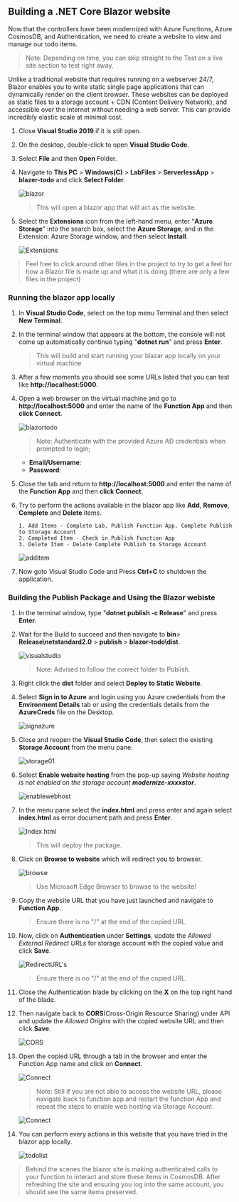 ## Building a .NET Core Blazor website
Now that the controllers have been modernized with Azure Functions, Azure CosmosDB, and Authentication, we need to create a website to view and manage our todo items.

> Note: Depending on time, you can skip straight to the Test on a live site section to test right away.

Unlike a traditional website that requires running on a webserver 24/7, Blazor enables you to write static single page applications that can dynamically render on the client browser. These websites can be deployed as static files to a storage account + CDN (Content Delivery Network), and accessible over the internet without needing a web server. This can provide incredibly elastic scale at minimal cost.

1. Close **Visual Studio 2019** if it is still open.

1. On the desktop, double-click to open **Visual Studio Code**.

1. Select **File** and then **Open** Folder.

1. Navigate to **This PC** > **Windows(C)** > **LabFiles** > **ServerlessApp** > **blazer-todo** and click **Select Folder**.               
   
   ![blazor](images/blazor.png)
   
      > This will open a blazor app that will act as the website.
      
1. Select the **Extensions** icon from the left-hand menu, enter "**Azure Storage**" into the search box, select the **Azure Storage**, and in the Extension: Azure Storage window, and then select **Install**.

   ![Extensions](images/extension.png)
      
  > Feel free to click around other files in the project to try to get a feel for how a Blazor file is made up and what it is doing (there are only a few files in the project)

### Running the blazor app locally

1. In **Visual Studio Code**, select on the top menu Terminal and then select **New Terminal**. 

2. In the terminal window that appears at the bottom, the console will not come up automatically continue typing "**dotnet run**" and press **Enter**.

     > This will build and start running your blazar app locally on your virtual machine
     
3. After a few moments you should see some URLs listed that you can test like **http://<span></span>localhost:5000**. 

4. Open a web browser on the virtual machine and go to **http://<span></span>localhost:5000** and enter the name of the **Function App** and then **click Connect**.

   ![blazortodo](images/blazortodo.png)

   > Note: Authenticate with the provided Azure AD credentials when prompted to login;

      * **Email/Username**: <inject key="AzureAdUserEmail"></inject>
      * **Password**: <inject key="AzureAdUserPassword"></inject>
    
6. Close the tab and return to **http://<span></span>localhost:5000** and enter the name of the **Function App** and then **click Connect**.

7. Try to perform the actions available in the blazor app like **Add**, **Remove**, **Complete** and **Delete** items.

    ```Try to perform actions like:
    1. Add Items - Complete Lab, Publish Function App, Complete Publish to Storage Account
    2. Completed Item - Check in Publish Function App
    3. Delete Item - Delete Complete Publish to Storage Account

    ```
    
   ![additem](images/additem.png)

8. Now goto Visual Studio Code and Press **Ctrl+C** to shutdown the application.
     
### Building the Publish Package and Using the Blazor webiste

1. In the terminal window, type "**dotnet publish -c Release**" and press **Enter**.

1. Wait for the Build to succeed and then navigate to **bin**> **Release\netstandard2.0** > **publish** > **blazor-todo\dist**.

   ![visualstudio](images/todo.png)
   
   > Note: Advised to follow the correct folder to Publish.

1. Right click the **dist** folder and select **Deploy to Static Website**.

1. Select **Sign in to Azure** and login using you Azure credentials from the **Environment Details** tab or using the credentials details from the **AzureCreds** file on the Desktop.

   ![signazure](images/signazure.png)

1. Close and reopen the **Visual Studio Code**, then select the existing **Storage Account** from the menu pane.

   ![storage01](images/storage01.png)

1. Select **Enable website hosting** from the pop-up saying *Website hosting is not enabled on the storage account* ***modernize-xxxxstor***.

   ![enablewebhost](images/enablewebhost.png)

1. In the menu pane select the **index.html** and press enter and again select **index.html** as error document path and press **Enter**.

   ![Index.html](images/index.png)

   > This will deploy the package.

1. Click on **Browse to website** which will redirect you to browser.
   
    ![browse](images/browse.png)
   
   > Use Microsoft Edge Browser to browse to the website! 

1. Copy the website URL that you have just launched and navigate to **Function App**.

   > Ensure there is no "/" at the end of the copied URL.

1. Now, click on **Authentication** under **Settings**, update the *Allowed External Redirect URLs* for storage account with the copied value and click **Save**.

    ![RedirectURL's](images/redirecturls.png)

    > Ensure there is no "/" at the end of the copied URL.

1. Close the Authentication blade by clicking on the **X** on the top right hand of the blade.

1. Then navigate back to **CORS**(Cross-Origin Resource Sharing) under API and update the *Allowed Origins* with the copied website URL and then click **Save**.

    ![CORS](images/CORS.png)

1. Open the copied URL through a tab in the browser and enter the Function App name and click on **Connect**. 

    ![Connect](images/functionapp01.png)

    > Note: Still if you are not able to access the website URL, please navigate back to function app and restart the function App and repeat the steps to enable web hosting via Storage Account.

    ![Connect](images/functionapp03.png)
     
1. You can perform every actions in this website that you have tried in the blazor app locally.

    ![todolist](images/functionapp02.png)

 > Behind the scenes the blazor site is making authenticated calls to your function to interact and store these items in CosmosDB. After refreshing the site and ensuring you log into the same account, you should see the same items preserved.
